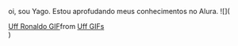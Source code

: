 oi, sou Yago. Estou aprofudando meus conhecimentos no Alura. 
![](<div class="tenor-gif-embed" data-postid="7937607440780016850" data-share-method="host" data-aspect-ratio="1.76596" data-width="100%"><a href="https://tenor.com/view/uff-ronaldo-cristiano-cristiano-ronaldo-cristiano-ronaldo-manchester-united-gif-7937607440780016850">Uff Ronaldo GIF</a>from <a href="https://tenor.com/search/uff-gifs">Uff GIFs</a></div> <script type="text/javascript" async src="https://tenor.com/embed.js"></script>)



